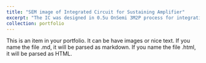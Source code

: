 ```yaml
---
title: "SEM image of Integrated Circuit for Sustaining Amplifier"
excerpt: "The IC was designed in 0.5u OnSemi 3M2P process for integration with MEMS devices operating in 10-110kHz frequency range in the same hermetic package. I was involved in the design, simulation and layout of entire chip during my visit to Case Western Reserve University in May-July, 2016. <br/><img src='sidksingh.github.io/images/Mohammad-5X-MEMS Xcvr0005.jpg'>"
collection: portfolio
---
```


This is an item in your portfolio. It can be have images or nice text. If you name the file .md, it will be parsed as markdown. If you name the file .html, it will be parsed as HTML. 
